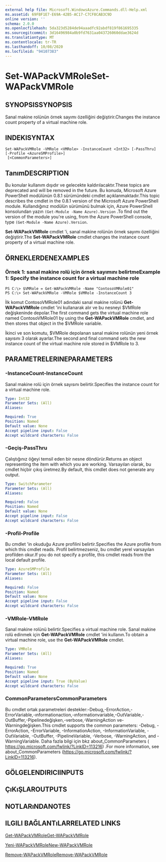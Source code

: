 ```yaml
---
external help file: Microsoft.WindowsAzure.Commands.dll-Help.xml
ms.assetid: 69FBF1E7-E69A-42B5-AC17-C7CF8CAB3C9D
online version: ''
schema: 2.0.0
ms.openlocfilehash: 5da323d5284de94aaadfc92abdf819f861695335
ms.sourcegitcommit: 3d16496984a0b9fd7631aa043726060ddae3624d
ms.translationtype: MT
ms.contentlocale: tr-TR
ms.lasthandoff: 10/08/2020
ms.locfileid: "94107383"
---
```

# <span data-ttu-id="7db83-101">Set-WAPackVMRole</span><span class="sxs-lookup"><span data-stu-id="7db83-101">Set-WAPackVMRole</span></span>

## <span data-ttu-id="7db83-102">SYNOPSIS</span><span class="sxs-lookup"><span data-stu-id="7db83-102">SYNOPSIS</span></span>
<span data-ttu-id="7db83-103">Sanal makine rolünün örnek sayımı özelliğini değiştirir.</span><span class="sxs-lookup"><span data-stu-id="7db83-103">Changes the instance count property of a virtual machine role.</span></span>

## <span data-ttu-id="7db83-104">INDEKI</span><span class="sxs-lookup"><span data-stu-id="7db83-104">SYNTAX</span></span>

```
Set-WAPackVMRole -VMRole <VMRole> -InstanceCount <Int32> [-PassThru] [-Profile <AzureSMProfile>]
 [<CommonParameters>]
```

## <span data-ttu-id="7db83-105">Tanım</span><span class="sxs-lookup"><span data-stu-id="7db83-105">DESCRIPTION</span></span>
<span data-ttu-id="7db83-106">Bu konular kullanım dışıdır ve gelecekte kaldırılacaktır.</span><span class="sxs-lookup"><span data-stu-id="7db83-106">These topics are deprecated and will be removed in the future.</span></span>
<span data-ttu-id="7db83-107">Bu konuda, Microsoft Azure PowerShell modülünün 0.8.1 sürümündeki cmdlet açıklanmaktadır.</span><span class="sxs-lookup"><span data-stu-id="7db83-107">This topic describes the cmdlet in the 0.8.1 version of the Microsoft Azure PowerShell module.</span></span>
<span data-ttu-id="7db83-108">Kullandığınız modülün sürümünü bulmak için, Azure PowerShell konsolundan yazın `(Get-Module -Name Azure).Version` .</span><span class="sxs-lookup"><span data-stu-id="7db83-108">To find out the version of the module you're using, from the Azure PowerShell console, type `(Get-Module -Name Azure).Version`.</span></span>

<span data-ttu-id="7db83-109">**Set-WAPackVMRole** cmdlet 'i, sanal makine rolünün örnek sayımı özelliğini değiştirir.</span><span class="sxs-lookup"><span data-stu-id="7db83-109">The **Set-WAPackVMRole** cmdlet changes the instance count property of a virtual machine role.</span></span>

## <span data-ttu-id="7db83-110">ÖRNEKLERDEN</span><span class="sxs-lookup"><span data-stu-id="7db83-110">EXAMPLES</span></span>

### <span data-ttu-id="7db83-111">Örnek 1: sanal makine rolü için örnek sayımını belirtme</span><span class="sxs-lookup"><span data-stu-id="7db83-111">Example 1: Specify the instance count for a virtual machine role</span></span>
```
PS C:\> $VMRole = Get-WAPackVMRole -Name "ContosoVMRole01"
PS C:\> Set-WAPackVMRole -VMRole $VMRole -InstanceCount 3
```

<span data-ttu-id="7db83-112">İlk komut ContosoVMRole01 adındaki sanal makine rolünü **Get-WAPackVMRole** cmdlet 'ini kullanarak alır ve bu nesneyi $VMRole değişkeninde depolar.</span><span class="sxs-lookup"><span data-stu-id="7db83-112">The first command gets the virtual machine role named ContosoVMRole01 by using the **Get-WAPackVMRole** cmdlet, and then stores that object in the $VMRole variable.</span></span>

<span data-ttu-id="7db83-113">İkinci ve son komutu, $VMRole depolanan sanal makine rolünün yeni örnek sayısını 3 olarak ayarlar.</span><span class="sxs-lookup"><span data-stu-id="7db83-113">The second and final command sets the new instance count of the virtual machine role stored in $VMRole to 3.</span></span>

## <span data-ttu-id="7db83-114">PARAMETRELERINE</span><span class="sxs-lookup"><span data-stu-id="7db83-114">PARAMETERS</span></span>

### <span data-ttu-id="7db83-115">-InstanceCount</span><span class="sxs-lookup"><span data-stu-id="7db83-115">-InstanceCount</span></span>
<span data-ttu-id="7db83-116">Sanal makine rolü için örnek sayısını belirtir.</span><span class="sxs-lookup"><span data-stu-id="7db83-116">Specifies the instance count for a virtual machine role.</span></span>

```yaml
Type: Int32
Parameter Sets: (All)
Aliases:

Required: True
Position: Named
Default value: None
Accept pipeline input: False
Accept wildcard characters: False
```

### <span data-ttu-id="7db83-117">-Geçiş</span><span class="sxs-lookup"><span data-stu-id="7db83-117">-PassThru</span></span>
<span data-ttu-id="7db83-118">Çalıştığınız öğeyi temsil eden bir nesne döndürür.</span><span class="sxs-lookup"><span data-stu-id="7db83-118">Returns an object representing the item with which you are working.</span></span>
<span data-ttu-id="7db83-119">Varsayılan olarak, bu cmdlet hiçbir çıkış üretmez.</span><span class="sxs-lookup"><span data-stu-id="7db83-119">By default, this cmdlet does not generate any output.</span></span>

```yaml
Type: SwitchParameter
Parameter Sets: (All)
Aliases:

Required: False
Position: Named
Default value: None
Accept pipeline input: False
Accept wildcard characters: False
```

### <span data-ttu-id="7db83-120">-Profil</span><span class="sxs-lookup"><span data-stu-id="7db83-120">-Profile</span></span>
<span data-ttu-id="7db83-121">Bu cmdlet 'in okuduğu Azure profilini belirtir.</span><span class="sxs-lookup"><span data-stu-id="7db83-121">Specifies the Azure profile from which this cmdlet reads.</span></span>
<span data-ttu-id="7db83-122">Profil belirtmezseniz, bu cmdlet yerel varsayılan profilden okur.</span><span class="sxs-lookup"><span data-stu-id="7db83-122">If you do not specify a profile, this cmdlet reads from the local default profile.</span></span>

```yaml
Type: AzureSMProfile
Parameter Sets: (All)
Aliases:

Required: False
Position: Named
Default value: None
Accept pipeline input: False
Accept wildcard characters: False
```

### <span data-ttu-id="7db83-123">-VMRole</span><span class="sxs-lookup"><span data-stu-id="7db83-123">-VMRole</span></span>
<span data-ttu-id="7db83-124">Sanal makine rolünü belirtir.</span><span class="sxs-lookup"><span data-stu-id="7db83-124">Specifies a virtual machine role.</span></span>
<span data-ttu-id="7db83-125">Sanal makine rolü edinmek için **Get-WAPackVMRole** cmdlet 'ini kullanın.</span><span class="sxs-lookup"><span data-stu-id="7db83-125">To obtain a virtual machine role, use the **Get-WAPackVMRole** cmdlet.</span></span>

```yaml
Type: VMRole
Parameter Sets: (All)
Aliases:

Required: True
Position: Named
Default value: None
Accept pipeline input: True (ByValue)
Accept wildcard characters: False
```

### <span data-ttu-id="7db83-126">CommonParameters</span><span class="sxs-lookup"><span data-stu-id="7db83-126">CommonParameters</span></span>
<span data-ttu-id="7db83-127">Bu cmdlet ortak parametreleri destekler:-Debug,-ErrorAction,-ErrorVariable,-ınformationaction,-ınformationvariable,-OutVariable,-OutBuffer,-Pipelinedeğişken,-verbose,-WarningAction ve-Warningdeğişken.</span><span class="sxs-lookup"><span data-stu-id="7db83-127">This cmdlet supports the common parameters: -Debug, -ErrorAction, -ErrorVariable, -InformationAction, -InformationVariable, -OutVariable, -OutBuffer, -PipelineVariable, -Verbose, -WarningAction, and -WarningVariable.</span></span> <span data-ttu-id="7db83-128">Daha fazla bilgi için bkz about_CommonParameters ( https://go.microsoft.com/fwlink/?LinkID=113216) .</span><span class="sxs-lookup"><span data-stu-id="7db83-128">For more information, see about_CommonParameters (https://go.microsoft.com/fwlink/?LinkID=113216).</span></span>

## <span data-ttu-id="7db83-129">GÖLGELENDIRICI</span><span class="sxs-lookup"><span data-stu-id="7db83-129">INPUTS</span></span>

## <span data-ttu-id="7db83-130">ÇıKıŞLAR</span><span class="sxs-lookup"><span data-stu-id="7db83-130">OUTPUTS</span></span>

## <span data-ttu-id="7db83-131">NOTLARıNDA</span><span class="sxs-lookup"><span data-stu-id="7db83-131">NOTES</span></span>

## <span data-ttu-id="7db83-132">ILGILI BAĞLANTıLAR</span><span class="sxs-lookup"><span data-stu-id="7db83-132">RELATED LINKS</span></span>

[<span data-ttu-id="7db83-133">Get-WAPackVMRole</span><span class="sxs-lookup"><span data-stu-id="7db83-133">Get-WAPackVMRole</span></span>](./Get-WAPackVMRole.md)

[<span data-ttu-id="7db83-134">Yeni-WAPackVMRole</span><span class="sxs-lookup"><span data-stu-id="7db83-134">New-WAPackVMRole</span></span>](./New-WAPackVMRole.md)

[<span data-ttu-id="7db83-135">Remove-WAPackVMRole</span><span class="sxs-lookup"><span data-stu-id="7db83-135">Remove-WAPackVMRole</span></span>](./Remove-WAPackVMRole.md)


